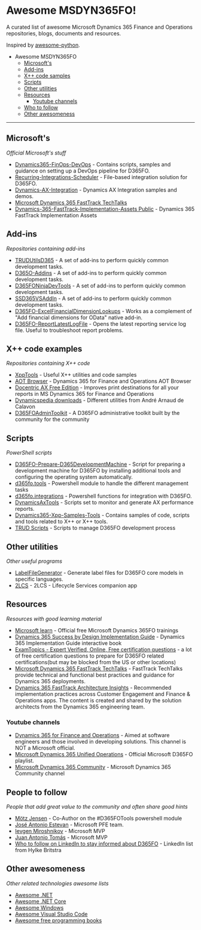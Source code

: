 # Awesome MSDYN365FO!
A curated list of awesome Microsoft Dynamics 365 Finance and Operations repositories, blogs, documents and resources.

Inspired by [awesome-python](https://github.com/vinta/awesome-python).

- Awesome MSDYN365FO
  - [Microsoft's](#microsofts)
  - [Add-ins](#add-ins)
  - [X++ code samples](x++-code-sample)
  - [Scripts](#scripts)
  - [Other utilities](#other-utilities)
  - [Resources](#resources)
    - [Youtube channels](youtube-channels)
  - [Who to follow](#who-to-follow)
  - [Other awesomeness](#other-awesomeness)

- - -

## Microsoft's

*Official Microsoft's stuff*

* [Dynamics365-FinOps-DevOps](https://github.com/microsoft/Dynamics365-Xpp-Samples-Tools) - Contains scripts, samples and guidance on setting up a DevOps pipeline for D365FO.
* [Recurring-Integrations-Scheduler](https://github.com/Microsoft/Recurring-Integrations-Scheduler) - File-based integration solution for D365FO.
* [Dynamics-AX-Integration](https://github.com/Microsoft/Dynamics-AX-Integration) - Dynamics AX Integration samples and demos.
* [Microsoft Dynamics 365 FastTrack TechTalks](https://community.dynamics.com/365/dynamics-365-fasttrack/b/techtalks)
* [Dynamics-365-FastTrack-Implementation-Assets Public](https://github.com/microsoft/Dynamics-365-FastTrack-Implementation-Assets) - Dynamics 365 FastTrack Implementation Assets

## Add-ins

*Repositories containing add-ins*

* [TRUDUtilsD365](https://github.com/TrudAX/TRUDUtilsD365) - A set of add-ins to perform quickly common development tasks. 
* [D365O-Addins](https://github.com/anderson-joyle/D365O-Addins) - A set of add-ins to perform quickly common development tasks.
* [D365FONinjaDevTools](https://github.com/HichemDax/D365FONinjaDevTools) - A set of add-ins to perform quickly common development tasks.
* [SSD365VSAddIn](https://github.com/shashisadasivan/SSD365VSAddIn) - A set of add-ins to perform quickly common development tasks.
* [D365FO-ExcelFinancialDimensionLookups](https://github.com/anderson-joyle/D365FO-ExcelFinancialDimensionLookups) - Works as a complement of "Add financial dimensions for OData" native add-in.
* [D365FO-ReportLatestLogFile](https://github.com/anderson-joyle/D365FO-ReportLatestLogFile) - Opens the latest reporting service log file. Useful to troubleshoot report problems.

## X++ code examples

*Repositories containing X++ code*

* [XppTools](https://github.com/TrudAX/XppTools) - Useful X++ utilities and code samples
* [AOT Browser](https://github.com/arbelatech/aotbrowser) - Dynamics 365 for Finance and Operations AOT Browser
* [Docentric AX Free Edition](https://ax.docentric.com/free-edition/) - Improves print destinations for all your reports in MS Dynamics 365 for Finance and Operations
* [Dynamicspedia downloads](https://dynamicspedia.com/downloads/) - Different utilities from André Arnaud de Calavon
* [D365FOAdminToolkit](https://github.com/ameyer505/D365FOAdminToolkit) - A D365FO administrative toolkit built by the community for the community

## Scripts

*PowerShell scripts*

* [D365FO-Prepare-D365DevelopmentMachine](https://github.com/dodiggitydag/D365FO-Prepare-D365DevelopmentMachine) - Script for preparing a development machine for D365FO by installing additional tools and configuring the operating system automatically.
* [d365fo.tools](https://github.com/d365collaborative/d365fo.tools) - Powershell module to handle the different management tasks
* [d365fo.integrations](https://github.com/d365collaborative/d365fo.integrations) - Powershell functions for integration with D365FO.
* [DynamicsAxTools](https://github.com/bferreti/DynamicsAxTools) - Scripts set to monitor and generate AX performance reports. 
* [Dynamics365-Xpp-Samples-Tools](https://github.com/bferreti/DynamicsAxTools) - Contains samples of code, scripts and tools related to X++ or X++ tools.
* [TRUD Scripts](https://github.com/TrudAX/TRUDScripts/tree/master/D365FO) - Scripts to manage D365FO development process


## Other utilities

*Other useful programs*

* [LabelFileGenerator](https://github.com/ptornich/LabelFileGenerator) - Generate label files for D365FO core models in specific languages.
* [2LCS](https://github.com/microsoft/2LCS) - 2LCS - Lifecycle Services companion app

## Resources

*Resources with good learning material*

* [Microsoft learn](https://docs.microsoft.com/en-us/learn/browse/?expanded=dynamics-365&products=dynamics-finance-operations%2Cdynamics-scm&roles=developer) - Official free Microsoft Dynamics 365FO trainings 
* [Dynamics 365 Success by Design Implementation Guide](https://www.d365implementationguide.com/books/asvr/#p=1) - Dynamics 365 Implementation Guide interactive book
* [ExamTopics - Expert Verified, Online, Free certification questions](https://www.examtopics.com/exams/microsoft/mb-300/) - a lot of free certification questions to prepare for D365FO related certifications(but may be blocked from the US or other locations)
* [Microsoft Dynamics 365 FastTrack TechTalks](https://community.dynamics.com/365/dynamics-365-fasttrack/b/techtalks) - FastTrack TechTalks provide technical and functional best practices and guidance for Dynamics 365 deployments.
* [Dynamics 365 FastTrack Architecture Insights](https://docs.microsoft.com/en-us/shows/dynamics-365-fasttrack-architecture-insights/) - Recommended implementation practices across Customer Engagement and Finance & Operations apps. The content is created and shared by the solution architects from the Dynamics 365 engineering team.

### Youtube channels
* [Dynamics 365 for Finance and Operations](https://www.youtube.com/channel/UCBO2POgO41qokZzwSFTsn2Q/featured) - Aimed at software engineers and those involved in developing solutions. This channel is NOT a Microsoft official.
* [Microsoft Dynamics 365 Unified Operations](https://www.youtube.com/watch?v=46ylO7raZAo&list=PLcakwueIHoT_SYfIaPGoOhloFoCXiUSyW) - Official Microsoft D365FO playlist.
* [Microsoft Dynamics 365 Community](https://www.youtube.com/@MSD365Community) - Microsoft Dynamics 365 Community channel


## People to follow

*People that add great value to the community and often share good hints*

* [Mötz Jensen](https://twitter.com/splaxi) - Co-Author on the #D365FOTools powershell module
* [José Antonio Estevan](https://twitter.com/jaestevan) - Microsoft PFE team.
* [Ievgen Miroshnikov](https://twitter.com/IevgenMir) - Microsoft MVP
* [Juan Antonio Tomás](https://twitter.com/juanan169) - Microsoft MVP
* [Who to follow on LinkedIn to stay informed about D365FO](https://www.linkedin.com/pulse/who-follow-linkedin-stay-informed-d365fo-hylke-britstra-26qve/) - LinkedIn list from Hylke Britstra

## Other awesomeness

*Other related technologies awesome lists*

* [Awesome .NET](https://github.com/quozd/awesome-dotnet)
* [Awesome .NET Core](https://github.com/thangchung/awesome-dotnet-core)
* [Awesome Windows](https://github.com/Awesome-Windows/Awesome)
* [Awesome Visual Studio Code](https://github.com/viatsko/awesome-vscode#readme)
* [Awesome free programming books](https://github.com/EbookFoundation/free-programming-books#readme)

